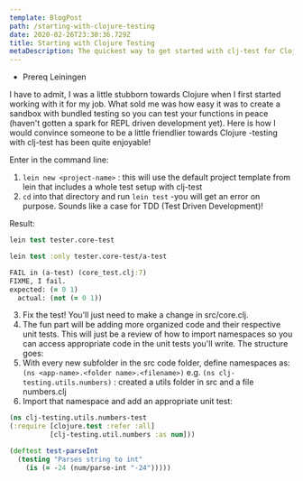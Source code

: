 ```yaml
---
template: BlogPost
path: /starting-with-clojure-testing
date: 2020-02-26T23:30:36.729Z
title: Starting with Clojure Testing
metaDescription: The quickest way to get started with clj-test for Clojure testing
---
```

* Prereq Leiningen

I have to admit, I was a little stubborn towards Clojure when I first started working with it for my job. What sold me was how easy it was to create a sandbox with bundled testing so you can test your functions in peace (haven't gotten a spark for REPL driven development yet). Here is how I would convince someone to be a little friendlier towards Clojure -testing with clj-test has been quite enjoyable!

Enter in the command line:
1. `lein new <project-name>` : this will use the default project template from lein that includes a whole test setup with clj-test
2. `cd` into that directory and run `lein test` -you will get an error on purpose. Sounds like a case for TDD (Test Driven Development)!

Result:
```clojure
lein test tester.core-test

lein test :only tester.core-test/a-test

FAIL in (a-test) (core_test.clj:7)
FIXME, I fail.
expected: (= 0 1)
  actual: (not (= 0 1))
```
3. Fix the test! You'll just need to make a change in src/core.clj.
4. The fun part will be adding more organized code and their respective unit tests. This will just be a review of how to import namespaces so you can access appropriate code in the unit tests you'll write. The structure goes:
5. With every new subfolder in the src code folder, define namespaces as:
`(ns <app-name>.<folder name>.<filename>)`
e.g. `(ns clj-testing.utils.numbers)` : created a utils folder in src and a file numbers.clj
6. Import that namespace and add an appropriate unit test:
```clojure
(ns clj-testing.utils.numbers-test
(:require [clojure.test :refer :all]
          [clj-testing.util.numbers :as num]))

(deftest test-parseInt
  (testing "Parses string to int"
    (is (= -24 (num/parse-int "-24")))))
```
